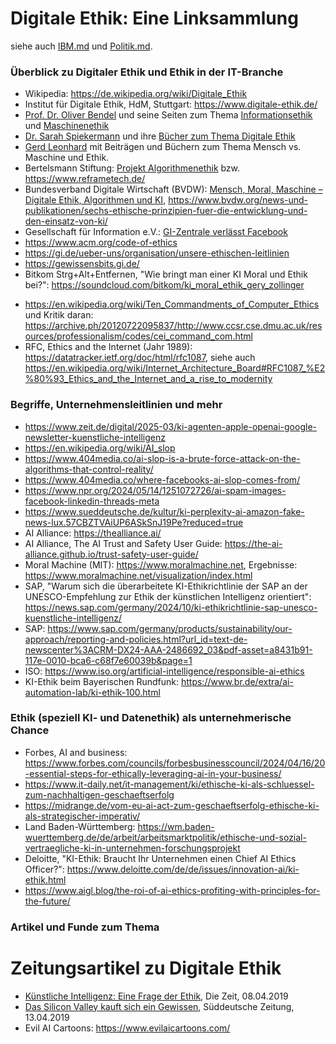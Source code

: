 # Digitale Ethik: Eine Linksammlung
siehe auch [IBM.md](IBM.md) und [Politik.md](Politik.md).


### Überblick zu Digitaler Ethik und Ethik in der IT-Branche

* Wikipedia: https://de.wikipedia.org/wiki/Digitale_Ethik
* Institut für Digitale Ethik, HdM, Stuttgart: https://www.digitale-ethik.de/
* [Prof. Dr. Oliver Bendel](http://www.oliverbendel.net/) und seine Seiten zum Thema [Informationsethik](http://www.informationsethik.net/) und [Maschinenethik](http://www.maschinenethik.net/)
* [Dr. Sarah Spiekermann](https://www.sarahspiekermann.com/de/) und ihre [Bücher zum Thema Digitale Ethik](https://www.sarahspiekermann.com/de/autorin-de/#digital-ethics)
* [Gerd Leonhard](https://www.gerdleonhard.de/) mit Beiträgen und Büchern zum Thema Mensch vs. Maschine und Ethik.
* Bertelsmann Stiftung: [Projekt Algorithmenethik](https://algorithmenethik.de/projekt/) bzw. https://www.reframetech.de/
* Bundesverband Digitale Wirtschaft (BVDW): [Mensch, Moral, Maschine – Digitale Ethik, Algorithmen und KI](https://www.bvdw.org/fileadmin/bvdw/upload/dokumente/BVDW_Digitale_Ethik.pdf), https://www.bvdw.org/news-und-publikationen/sechs-ethische-prinzipien-fuer-die-entwicklung-und-den-einsatz-von-ki/
* Gesellschaft für Information e.V.: [GI-Zentrale verlässt Facebook](https://gi.de/meldung/gi-zentrale-verlaesst-facebook/)
* https://www.acm.org/code-of-ethics
* https://gi.de/ueber-uns/organisation/unsere-ethischen-leitlinien
* https://gewissensbits.gi.de/
* Bitkom Strg+Alt+Entfernen, "Wie bringt man einer KI Moral und Ethik bei?": https://soundcloud.com/bitkom/ki_moral_ethik_gery_zollinger
- https://en.wikipedia.org/wiki/Ten_Commandments_of_Computer_Ethics und Kritik daran: https://archive.ph/20120722095837/http://www.ccsr.cse.dmu.ac.uk/resources/professionalism/codes/cei_command_com.html
- RFC, Ethics and the Internet (Jahr 1989): https://datatracker.ietf.org/doc/html/rfc1087, siehe auch https://en.wikipedia.org/wiki/Internet_Architecture_Board#RFC1087_%E2%80%93_Ethics_and_the_Internet_and_a_rise_to_modernity


### Begriffe, Unternehmensleitlinien und mehr
- https://www.zeit.de/digital/2025-03/ki-agenten-apple-openai-google-newsletter-kuenstliche-intelligenz
- https://en.wikipedia.org/wiki/AI_slop
- https://www.404media.co/ai-slop-is-a-brute-force-attack-on-the-algorithms-that-control-reality/
- https://www.404media.co/where-facebooks-ai-slop-comes-from/
- https://www.npr.org/2024/05/14/1251072726/ai-spam-images-facebook-linkedin-threads-meta
- https://www.sueddeutsche.de/kultur/ki-perplexity-ai-amazon-fake-news-lux.57CBZTVAiUP6ASkSnJ19Pe?reduced=true
- AI Alliance: https://thealliance.ai/
- AI Alliance, The AI Trust and Safety User Guide: https://the-ai-alliance.github.io/trust-safety-user-guide/
- Moral Machine (MIT): https://www.moralmachine.net, Ergebnisse: https://www.moralmachine.net/visualization/index.html
- SAP, "Warum sich die überarbeitete KI-Ethikrichtlinie der SAP an der UNESCO-Empfehlung zur Ethik der künstlichen Intelligenz orientiert": https://news.sap.com/germany/2024/10/ki-ethikrichtlinie-sap-unesco-kuenstliche-intelligenz/
- SAP: https://www.sap.com/germany/products/sustainability/our-approach/reporting-and-policies.html?url_id=text-de-newscenter%3ACRM-DX24-AAA-2486692_03&pdf-asset=a8431b91-117e-0010-bca6-c68f7e60039b&page=1
- ISO: https://www.iso.org/artificial-intelligence/responsible-ai-ethics
- KI-Ethik beim Bayerischen Rundfunk: https://www.br.de/extra/ai-automation-lab/ki-ethik-100.html


### Ethik (speziell KI- und Datenethik) als unternehmerische Chance
- Forbes, AI and business: https://www.forbes.com/councils/forbesbusinesscouncil/2024/04/16/20-essential-steps-for-ethically-leveraging-ai-in-your-business/
- https://www.it-daily.net/it-management/ki/ethische-ki-als-schluessel-zum-nachhaltigen-geschaeftserfolg
- https://midrange.de/vom-eu-ai-act-zum-geschaeftserfolg-ethische-ki-als-strategischer-imperativ/
- Land Baden-Württemberg: https://wm.baden-wuerttemberg.de/de/arbeit/arbeitsmarktpolitik/ethische-und-sozial-vertraegliche-ki-in-unternehmen-forschungsprojekt
- Deloitte, "KI-Ethik: Braucht Ihr Unternehmen einen Chief AI Ethics Officer?": https://www.deloitte.com/de/de/issues/innovation-ai/ki-ethik.html
- https://www.aigl.blog/the-roi-of-ai-ethics-profiting-with-principles-for-the-future/


### Artikel und Funde zum Thema
# Zeitungsartikel zu Digitale Ethik

* [Künstliche Intelligenz: Eine Frage der Ethik](https://www.zeit.de/digital/internet/2019-04/kuenstliche-intelligenz-eu-kommission-richtlinien-moral-kodex-maschinen-ethik/komplettansicht), Die Zeit, 08.04.2019
* [Das Silicon Valley kauft sich ein Gewissen](https://www.sueddeutsche.de/meinung/silicon-valley-ethik-kommissionen-feigenblatt-1.4399509), Süddeutsche Zeitung, 13.04.2019
* Evil AI Cartoons: https://www.evilaicartoons.com/